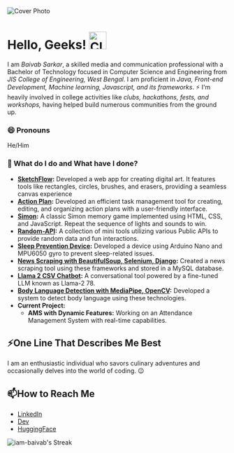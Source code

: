<img src="assets/cover.jpg" alt="Cover Photo" />

# Hello, Geeks! <img src="https://raw.githubusercontent.com/Tarikul-Islam-Anik/Animated-Fluent-Emojis/master/Emojis/Hand%20gestures/Clapping%20Hands.png" alt="Clapping Hands" width="40" height="40" />

I am _Baivab Sarkar_, a skilled media and communication professional with a Bachelor of Technology focused in Computer Science and Engineering from _JIS College of Engineering, West Bengal_. I am proficient in _Java, Front-end Development, Machine learning, Javascript, and its frameworks_. ⚡ I'm heavily involved in college activities like _clubs, hackathons, fests, and workshops,_ having helped build numerous communities from the ground up.

### 😄 Pronouns
He/Him

### 🌱 What do I do and What have I done? 

- **[SketchFlow](https://github.com/iam-baivab/SketchFlow):** Developed a web app for creating digital art. It features tools like rectangles, circles, brushes, and erasers, providing a seamless canvas experience
- **[Action Plan](https://github.com/iam-baivab/Action-Plan):** Developed an efficient task management tool for creating, editing, and organizing action plans with a user-friendly interface.
- **[Simon](https://github.com/iam-baivab/Simon):** A classic Simon memory game implemented using HTML, CSS, and JavaScript. Repeat the sequence of lights and sounds to win.
- **[Random-API](https://github.com/iam-baivab/Random-API):** A collection of mini tools utilizing various Public APIs to provide random data and fun interactions.
- **[Sleep Prevention Device](https://github.com/iam-baivab/Sleep-Prevention-Device):** Developed a device using Arduino Nano and MPU6050 gyro to prevent sleep-related issues.
- **[News Scraping with BeautifulSoup, Selenium, Django](https://github.com/iam-baivab/News-Scraping-using-BeautyfulSoup-Selenium-with-Django):** Created a news scraping tool using these frameworks and stored in a MySQL database.
- **[Llama 2 CSV Chatbot](https://github.com/iam-baivab/Llama-2-CSV-Chatbot):** A conversational tool powered by a fine-tuned LLM known as Llama-2 78.
- **[Body Language Detection with MediaPipe, OpenCV](https://github.com/iam-baivab/Body-Language-Detection-with-MediaPipe-and-OpenCV):** Developed a system to detect body language using these technologies.
- **Current Project:**
  - **AMS with Dynamic Features:** Working on an Attendance Management System with real-time capabilities.

## ⚡One Line That Describes Me Best
I am an enthusiastic individual who savors culinary adventures and occasionally delves into the world of coding. 😉

## 📫How to Reach Me
- [LinkedIn](https://www.linkedin.com/in/baivabsarkar/)
- [Dev](https://dev.to/thisisdeveloper)
- [HuggingFace](https://huggingface.co/ThisIs-Developer)

![iam-baivab's Streak](https://github-readme-streak-stats.herokuapp.com/?user=iam-baivab&theme=default&hide_border=true)
